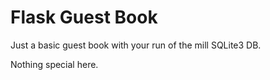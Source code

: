 # Flask Guest Book
Just a basic guest book with your run of the mill SQLite3 DB.

Nothing special here.